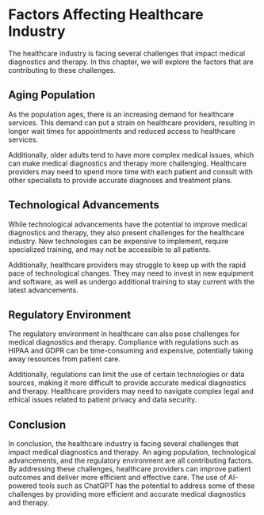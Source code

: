 Factors Affecting Healthcare Industry
===================================================================================

The healthcare industry is facing several challenges that impact medical diagnostics and therapy. In this chapter, we will explore the factors that are contributing to these challenges.

Aging Population
----------------

As the population ages, there is an increasing demand for healthcare services. This demand can put a strain on healthcare providers, resulting in longer wait times for appointments and reduced access to healthcare services.

Additionally, older adults tend to have more complex medical issues, which can make medical diagnostics and therapy more challenging. Healthcare providers may need to spend more time with each patient and consult with other specialists to provide accurate diagnoses and treatment plans.

Technological Advancements
--------------------------

While technological advancements have the potential to improve medical diagnostics and therapy, they also present challenges for the healthcare industry. New technologies can be expensive to implement, require specialized training, and may not be accessible to all patients.

Additionally, healthcare providers may struggle to keep up with the rapid pace of technological changes. They may need to invest in new equipment and software, as well as undergo additional training to stay current with the latest advancements.

Regulatory Environment
----------------------

The regulatory environment in healthcare can also pose challenges for medical diagnostics and therapy. Compliance with regulations such as HIPAA and GDPR can be time-consuming and expensive, potentially taking away resources from patient care.

Additionally, regulations can limit the use of certain technologies or data sources, making it more difficult to provide accurate medical diagnostics and therapy. Healthcare providers may need to navigate complex legal and ethical issues related to patient privacy and data security.

Conclusion
----------

In conclusion, the healthcare industry is facing several challenges that impact medical diagnostics and therapy. An aging population, technological advancements, and the regulatory environment are all contributing factors. By addressing these challenges, healthcare providers can improve patient outcomes and deliver more efficient and effective care. The use of AI-powered tools such as ChatGPT has the potential to address some of these challenges by providing more efficient and accurate medical diagnostics and therapy.



